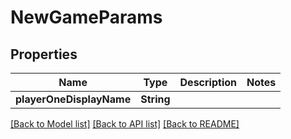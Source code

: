 # NewGameParams

## Properties
Name | Type | Description | Notes
------------ | ------------- | ------------- | -------------
**playerOneDisplayName** | **String** |  | 

[[Back to Model list]](../README.md#documentation-for-models) [[Back to API list]](../README.md#documentation-for-api-endpoints) [[Back to README]](../README.md)


